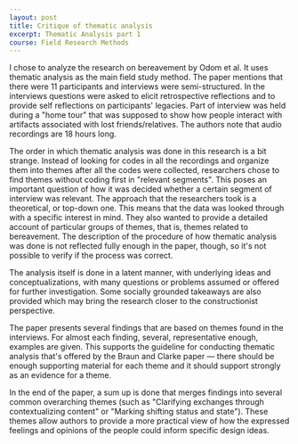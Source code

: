 ```yaml
---
layout: post
title: Critique of thematic analysis
excerpt: Thematic Analysis part 1
course: Field Research Methods
---
```


I chose to analyze the research on bereavement by Odom et al. It uses thematic analysis as the main field study method. The paper mentions that there were 11 participants and interviews were semi-structured. In the interviews questions were asked to elicit retrospective reflections and to provide self reflections on participants' legacies. Part of interview was held during a "home tour" that was supposed to show how people interact with artifacts associated with lost friends/relatives. The authors note that audio recordings are 18 hours long.

The order in which thematic analysis was done in this research is a bit strange. Instead of looking for codes in all the recordings and organize them into themes after all the codes were collected, researchers chose to find themes without coding first in "relevant segments". This poses an important question of how it was decided whether a certain segment of interview was relevant. The approach that the researchers took is a theoretical, or top-down one. This means that the data was looked through with a specific interest in mind. They also wanted to provide a detailed account of particular groups of themes, that is, themes related to bereavement. The description of the procedure of how thematic analysis was done is not reflected fully enough in the paper, though, so it's not possible to verify if the process was correct.

The analysis itself is done in a latent manner, with underlying ideas and conceptualizations, with many questions or problems assumed or offered for further investigation. Some socially grounded takeaways are also provided which may bring the research closer to the constructionist perspective.

The paper presents several findings that are based on themes found in the interviews. For almost each finding, several, representative enough, examples are given. This supports the guideline for conducting thematic analysis that's offered by the Braun and Clarke paper — there should be enough supporting material for each theme and it should support strongly as an evidence for a theme. 

In the end of the paper, a sum up is done that merges findings into several common overarching themes (such as "Clarifying exchanges through contextualizing content" or "Marking shifting status and state"). These themes allow authors to provide a more practical view of how the expressed feelings and opinions of the people could inform specific design ideas.